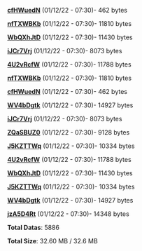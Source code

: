 [**cfHWuedN**](/data/cfHWuedN.txt) (01/12/22 - 07:30)- 462 bytes

[**nfTXWBKb**](/data/nfTXWBKb.txt) (01/12/22 - 07:30)- 11810 bytes

[**WbQXhJtD**](/data/WbQXhJtD.txt) (01/12/22 - 07:30)- 11430 bytes

[**iJCr7Vrj**](/data/iJCr7Vrj.txt) (01/12/22 - 07:30)- 8073 bytes

[**4U2vRcfW**](/data/4U2vRcfW.txt) (01/12/22 - 07:30)- 11788 bytes

[**nfTXWBKb**](/data/nfTXWBKb.txt) (01/12/22 - 07:30)- 11810 bytes

[**cfHWuedN**](/data/cfHWuedN.txt) (01/12/22 - 07:30)- 462 bytes

[**WV4bDgtk**](/data/WV4bDgtk.txt) (01/12/22 - 07:30)- 14927 bytes

[**iJCr7Vrj**](/data/iJCr7Vrj.txt) (01/12/22 - 07:30)- 8073 bytes

[**ZQaSBUZ0**](/data/ZQaSBUZ0.txt) (01/12/22 - 07:30)- 9128 bytes

[**J5KZTTWq**](/data/J5KZTTWq.txt) (01/12/22 - 07:30)- 10334 bytes

[**4U2vRcfW**](/data/4U2vRcfW.txt) (01/12/22 - 07:30)- 11788 bytes

[**WbQXhJtD**](/data/WbQXhJtD.txt) (01/12/22 - 07:30)- 11430 bytes

[**J5KZTTWq**](/data/J5KZTTWq.txt) (01/12/22 - 07:30)- 10334 bytes

[**WV4bDgtk**](/data/WV4bDgtk.txt) (01/12/22 - 07:30)- 14927 bytes

[**jzA5D4Rt**](/data/jzA5D4Rt.txt) (01/12/22 - 07:30)- 14348 bytes

**Total Datas**: 5886

**Total Size**: 32.60 MB / 32.6 MB